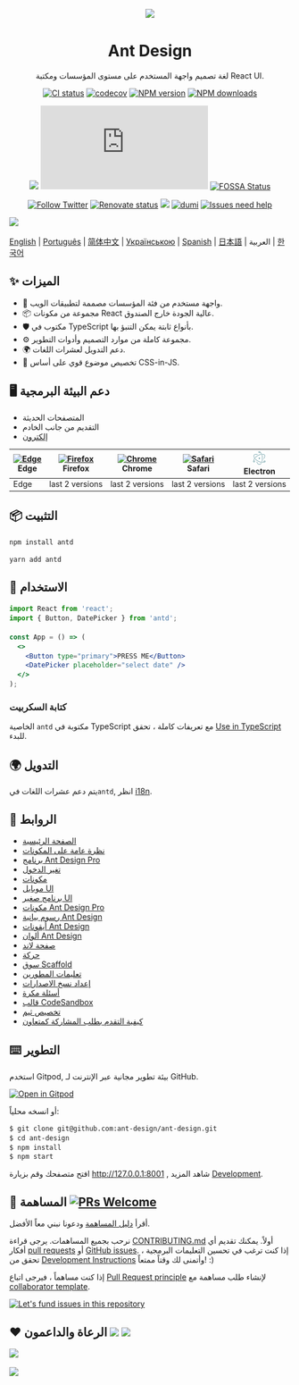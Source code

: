 <p align="center">
  <a href="https://ant.design">
    <img width="200" src="https://gw.alipayobjects.com/zos/rmsportal/KDpgvguMpGfqaHPjicRK.svg">
  </a>
</p>

<h1 align="center">Ant Design</h1>

<div align="center">

لغة تصميم واجهة المستخدم على مستوى المؤسسات ومكتبة React UI.

[![CI status][github-action-image]][github-action-url] [![codecov][codecov-image]][codecov-url] [![NPM version][npm-image]][npm-url] [![NPM downloads][download-image]][download-url]

[![][bundlephobia-image]][bundlephobia-url] [![][bundlesize-js-image]][unpkg-js-url] [![FOSSA Status][fossa-image]][fossa-url]

[![Follow Twitter][twitter-image]][twitter-url] [![Renovate status][renovate-image]][renovate-dashboard-url] [![][issues-helper-image]][issues-helper-url] [![dumi][dumi-image]][dumi-url] [![Issues need help][help-wanted-image]][help-wanted-url]

[npm-image]: http://img.shields.io/npm/v/antd.svg?style=flat-square
[npm-url]: http://npmjs.org/package/antd
[github-action-image]: https://github.com/ant-design/ant-design/workflows/%E2%9C%85%20test/badge.svg
[github-action-url]: https://github.com/ant-design/ant-design/actions?query=workflow%3A%22%E2%9C%85+test%22
[codecov-image]: https://img.shields.io/codecov/c/github/ant-design/ant-design/master.svg?style=flat-square
[codecov-url]: https://codecov.io/gh/ant-design/ant-design/branch/master
[download-image]: https://img.shields.io/npm/dm/antd.svg?style=flat-square
[download-url]: https://npmjs.org/package/antd
[fossa-image]: https://app.fossa.io/api/projects/git%2Bgithub.com%2Fant-design%2Fant-design.svg?type=shield
[fossa-url]: https://app.fossa.io/projects/git%2Bgithub.com%2Fant-design%2Fant-design?ref=badge_shield
[help-wanted-image]: https://flat.badgen.net/github/label-issues/ant-design/ant-design/help%20wanted/open
[help-wanted-url]: https://github.com/ant-design/ant-design/issues?q=is%3Aopen+is%3Aissue+label%3A%22help+wanted%22
[twitter-image]: https://img.shields.io/twitter/follow/AntDesignUI.svg?label=Ant%20Design
[twitter-url]: https://twitter.com/AntDesignUI
[bundlesize-js-image]: https://img.badgesize.io/https:/unpkg.com/antd/dist/antd.min.js?label=antd.min.js&compression=gzip&style=flat-square
[unpkg-js-url]: https://unpkg.com/browse/antd/dist/antd.min.js
[bundlephobia-image]: https://badgen.net/bundlephobia/minzip/antd?style=flat-square
[bundlephobia-url]: https://bundlephobia.com/package/antd
[issues-helper-image]: https://img.shields.io/badge/using-issues--helper-orange?style=flat-square
[issues-helper-url]: https://github.com/actions-cool/issues-helper
[renovate-image]: https://img.shields.io/badge/renovate-enabled-brightgreen.svg?style=flat-square
[renovate-dashboard-url]: https://github.com/ant-design/ant-design/issues/32498
[dumi-image]: https://img.shields.io/badge/docs%20by-dumi-blue?style=flat-square
[dumi-url]: https://github.com/umijs/dumi

</div>

[![](https://user-images.githubusercontent.com/507615/209472919-6f7e8561-be8c-4b0b-9976-eb3c692aa20a.png)](https://ant.design)

[English](./README.md) | [Português](./README-pt_BR.md) | [简体中文](./README-zh_CN.md) | [Українською](./README-uk_UA.md) | [Spanish](./README-sp_MX.md) | [日本語](./README-ja_JP.md) | العربية | [한국어](./README-ko_KR.md)

## ✨ الميزات

- 🌈 واجهة مستخدم من فئة المؤسسات مصممة لتطبيقات الويب.
- 📦 مجموعة من مكونات React عالية الجودة خارج الصندوق.
- 🛡 مكتوب في TypeScript بأنواع ثابتة يمكن التنبؤ بها.
- ⚙️ مجموعة كاملة من موارد التصميم وأدوات التطوير.
- 🌍 دعم التدويل لعشرات اللغات.
- 🎨 تخصيص موضوع قوي على أساس CSS-in-JS.

## 🖥 دعم البيئة البرمجية

- المتصفحات الحديثة
- التقديم من جانب الخادم
- [إلكترون](https://www.electronjs.org/)

| [<img src="https://raw.githubusercontent.com/alrra/browser-logos/master/src/edge/edge_48x48.png" alt="Edge" width="24px" height="24px" />](http://godban.github.io/browsers-support-badges/)<br>Edge | [<img src="https://raw.githubusercontent.com/alrra/browser-logos/master/src/firefox/firefox_48x48.png" alt="Firefox" width="24px" height="24px" />](http://godban.github.io/browsers-support-badges/)<br>Firefox | [<img src="https://raw.githubusercontent.com/alrra/browser-logos/master/src/chrome/chrome_48x48.png" alt="Chrome" width="24px" height="24px" />](http://godban.github.io/browsers-support-badges/)<br>Chrome | [<img src="https://raw.githubusercontent.com/alrra/browser-logos/master/src/safari/safari_48x48.png" alt="Safari" width="24px" height="24px" />](http://godban.github.io/browsers-support-badges/)<br>Safari | [<img src="https://raw.githubusercontent.com/alrra/browser-logos/master/src/electron/electron_48x48.png" alt="Electron" width="24px" height="24px" />](http://godban.github.io/browsers-support-badges/)<br>Electron |
| --- | --- | --- | --- | --- |
| Edge | last 2 versions | last 2 versions | last 2 versions | last 2 versions |

## 📦 التثبيت

```bash
npm install antd
```

```bash
yarn add antd
```

## 🔨 الاستخدام

```jsx
import React from 'react';
import { Button, DatePicker } from 'antd';

const App = () => (
  <>
    <Button type="primary">PRESS ME</Button>
    <DatePicker placeholder="select date" />
  </>
);
```

### كتابة السكربيت

الخاصية `antd` مكتوبة في TypeScript مع تعريفات كاملة ، تحقق [Use in TypeScript](https://ant.design/docs/react/use-in-typescript) للبدء.

## 🌍 التدويل

يتم دعم عشرات اللغات في`antd`, انظر [i18n](https://ant.design/docs/react/i18n).

## 🔗 الروابط

- [الصفحة الرئيسية](https://ant.design/)
- [نظرة عامة على المكونات](https://ant.design/components/overview)
- [برنامج Ant Design Pro](https://pro.ant.design/)
- [تغير الدخول](CHANGELOG.en-US.md)
- [مكونات](https://react-component.github.io/)
- [موبايل UI](https://mobile.ant.design)
- [برنامج صغير UI](https://mini.ant.design)
- [مكونات Ant Design Pro](https://procomponents.ant.design)
- [رسوم بيانية Ant Design](https://charts.ant.design)
- [أيقونات Ant Design](https://github.com/ant-design/ant-design-icons)
- [ألوان Ant Design](https://github.com/ant-design/ant-design-colors)
- [صفحة لاند](https://landing.ant.design)
- [حركة](https://motion.ant.design)
- [سوق Scaffold](https://scaffold.ant.design)
- [تعليمات المطورين](https://github.com/ant-design/ant-design/wiki/Development)
- [إعداد نسخ الاصدارات](https://github.com/ant-design/ant-design/wiki/%E8%BD%AE%E5%80%BC%E8%A7%84%E5%88%99%E5%92%8C%E7%89%88%E6%9C%AC%E5%8F%91%E5%B8%83%E6%B5%81%E7%A8%8B)
- [أسئلة مكرة](https://ant.design/docs/react/faq)
- [قالب CodeSandbox](https://u.ant.design/codesandbox-repro)
- [تخصيص ثيم](https://ant.design/docs/react/customize-theme)
- [كيفية التقدم بطلب المشاركة كمتعاون](https://github.com/ant-design/ant-design/wiki/Collaborators#how-to-apply-for-being-a-collaborator)

## ⌨️ التطوير

استخدم Gitpod, بيئة تطوير مجانية عبر الإنترنت لـ GitHub.

[![Open in Gitpod](https://gitpod.io/button/open-in-gitpod.svg)](https://gitpod.io/#https://github.com/ant-design/ant-design)

أو انسخه محلياً:

```bash
$ git clone git@github.com:ant-design/ant-design.git
$ cd ant-design
$ npm install
$ npm start
```

افتح متصفحك وقم بزيارة http://127.0.0.1:8001 , شاهد المزيد [Development](https://github.com/ant-design/ant-design/wiki/Development).

## 🤝 المساهمة [![PRs Welcome](https://img.shields.io/badge/PRs-welcome-brightgreen.svg?style=flat-square)](http://makeapullrequest.com)

أقرأ [دليل المساهمة](https://ant.design/docs/react/contributing) ودعونا نبني معاً الأفضل.

نرحب بجميع المساهمات. يرجى قراءة [CONTRIBUTING.md](https://github.com/ant-design/ant-design/blob/master/.github/CONTRIBUTING.md) أولاً. يمكنك تقديم أي أفكار [pull requests](https://github.com/ant-design/ant-design/pulls) أو [GitHub issues](https://github.com/ant-design/ant-design/issues). إذا كنت ترغب في تحسين التعليمات البرمجية ، تحقق من [Development Instructions](https://github.com/ant-design/ant-design/wiki/Development) وأتمنى لك وقتاً ممتعاً! :)

إذا كنت مساهماً ، فيرجى اتباع [Pull Request principle](https://github.com/ant-design/ant-design/wiki/PR-principle) لإنشاء طلب مساهمة مع [collaborator template](https://github.com/ant-design/ant-design/compare?expand=1&template=collaborator.md).

[![Let's fund issues in this repository](https://issuehunt.io/static/embed/issuehunt-button-v1.svg)](https://issuehunt.io/repos/34526884)

## ❤️ الرعاة والداعمون [![](https://opencollective.com/ant-design/tiers/sponsors/badge.svg?label=Sponsors&color=brightgreen)](https://opencollective.com/ant-design#support) [![](https://opencollective.com/ant-design/tiers/backers/badge.svg?label=Backers&color=brightgreen)](https://opencollective.com/ant-design#support)

[![](https://opencollective.com/ant-design/tiers/sponsors.svg?avatarHeight=36)](https://opencollective.com/ant-design#support)

[![](https://opencollective.com/ant-design/tiers/backers.svg?avatarHeight=36)](https://opencollective.com/ant-design#support)
